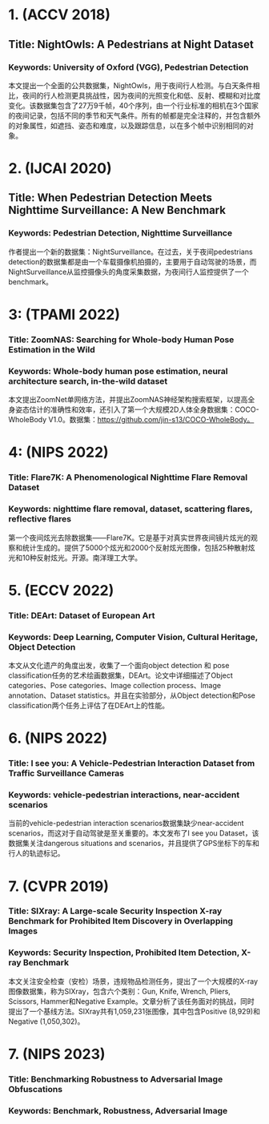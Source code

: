 # 1. (ACCV 2018)
## Title: NightOwls: A Pedestrians at Night Dataset
### Keywords: University of Oxford (VGG), Pedestrian Detection
本文提出一个全面的公共数据集，NightOwls，用于夜间行人检测。与白天条件相比，夜间的行人检测更具挑战性，因为夜间的光照变化和低、反射、模糊和对比度变化。该数据集包含了27万9千帧，40个序列，由一个行业标准的相机在3个国家的夜间记录，包括不同的季节和天气条件。所有的帧都是完全注释的，并包含额外的对象属性，如遮挡、姿态和难度，以及跟踪信息，以在多个帧中识别相同的对象。
# 2. (IJCAI 2020)
## Title: When Pedestrian Detection Meets Nighttime Surveillance: A New Benchmark
### Keywords: Pedestrian Detection, Nighttime Surveillance
作者提出一个新的数据集：NightSurveillance。在过去，关于夜间pedestrians detection的数据集都是由一个车载摄像机拍摄的，主要用于自动驾驶的场景，而NightSurveillance从监控摄像头的角度采集数据，为夜间行人监控提供了一个benchmark。
# 3: (TPAMI 2022)
### Title: ZoomNAS: Searching for Whole-body Human Pose Estimation in the Wild
### Keywords: Whole-body human pose estimation, neural architecture search, in-the-wild dataset
本文提出ZoomNet单网络方法，并提出ZoomNAS神经架构搜索框架，以提高全身姿态估计的准确性和效率，还引入了第一个大规模2D人体全身数据集：COCO-WholeBody V1.0。数据集：https://github.com/jin-s13/COCO-WholeBody。
# 4: (NIPS 2022)
### Title: Flare7K: A Phenomenological Nighttime Flare Removal Dataset
### Keywords: nighttime flare removal, dataset, scattering flares, reflective flares
第一个夜间炫光去除数据集——Flare7K。它是基于对真实世界夜间镜片炫光的观察和统计生成的。提供了5000个炫光和2000个反射炫光图像，包括25种散射炫光和10种反射炫光。开源。南洋理工大学。
# 5. (ECCV 2022)
### Title: DEArt: Dataset of European Art
### Keywords: Deep Learning, Computer Vision, Cultural Heritage, Object Detection
本文从文化遗产的角度出发，收集了一个面向object detection 和 pose classification任务的艺术绘画数据集，DEArt。论文中详细描述了Object categories、Pose categories、Image collection process、Image annotation、Dataset statistics。并且在实验部分，从Object detection和Pose classification两个任务上评估了在DEArt上的性能。
# 6. (NIPS 2022)
### Title: I see you: A Vehicle-Pedestrian Interaction Dataset from Traffic Surveillance Cameras
### Keywords: vehicle-pedestrian interactions, near-accident scenarios
当前的vehicle-pedestrian interaction scenarios数据集缺少near-accident scenarios，而这对于自动驾驶是至关重要的。本文发布了I see you Dataset，该数据集关注dangerous situations and scenarios，并且提供了GPS坐标下的车和行人的轨迹标记。
# 7. (CVPR 2019)
### Title: SIXray: A Large-scale Security Inspection X-ray Benchmark for Prohibited Item Discovery in Overlapping Images
### Keywords: Security Inspection, Prohibited Item Detection, X-ray Benchmark
本文关注安全检查（安检）场景，违规物品检测任务，提出了一个大规模的X-ray图像数据集，称为SIXray，包含六个类别：Gun, Knife, Wrench, Pliers, Scissors, Hammer和Negative Example。文章分析了该任务面对的挑战，同时提出了一个基线方法。SIXray共有1,059,231张图像，其中包含Positive (8,929)和Negative (1,050,302)。
# 7. (NIPS 2023)
### Title: Benchmarking Robustness to Adversarial Image Obfuscations
### Keywords: Benchmark, Robustness, Adversarial Image


